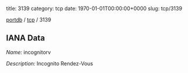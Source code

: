 title: 3139
category: tcp
date: 1970-01-01T00:00:00+0000
slug: tcp/3139

[portdb](/) / [tcp](/category/tcp.html) / 3139


## IANA Data

_Name:_ incognitorv

_Description:_ Incognito Rendez-Vous

